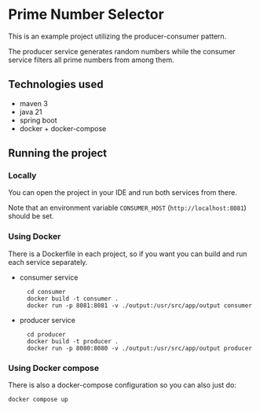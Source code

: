 # Prime Number Selector

This is an example project utilizing the producer-consumer pattern.

The producer service generates random numbers while the consumer service filters all prime numbers from among them.

## Technologies used
- maven 3
- java 21
- spring boot
- docker + docker-compose

## Running the project

### Locally

You can open the project in your IDE and run both services from there.

Note that an environment variable `CONSUMER_HOST` (`http://localhost:8081`) should be set.

### Using Docker

There is a Dockerfile in each project, so if you want you can build and run each service separately.

- consumer service

        cd consumer
        docker build -t consumer .
        docker run -p 8081:8081 -v ./output:/usr/src/app/output consumer

- producer service

        cd producer
        docker build -t producer .
        docker run -p 8080:8080 -v ./output:/usr/src/app/output producer

### Using Docker compose

There is also a docker-compose configuration so you can also just do:

    docker compose up